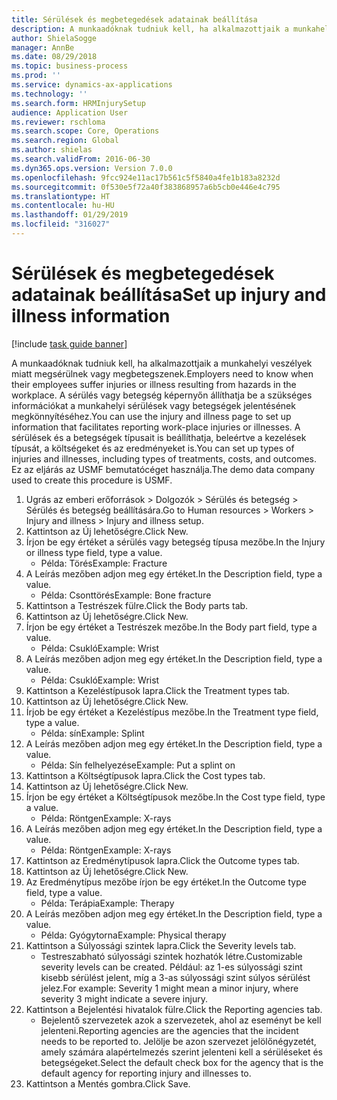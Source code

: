 ```yaml
---
title: Sérülések és megbetegedések adatainak beállítása
description: A munkaadóknak tudniuk kell, ha alkalmazottjaik a munkahelyi veszélyek miatt megsérülnek vagy megbetegszenek.
author: ShielaSogge
manager: AnnBe
ms.date: 08/29/2018
ms.topic: business-process
ms.prod: ''
ms.service: dynamics-ax-applications
ms.technology: ''
ms.search.form: HRMInjurySetup
audience: Application User
ms.reviewer: rschloma
ms.search.scope: Core, Operations
ms.search.region: Global
ms.author: shielas
ms.search.validFrom: 2016-06-30
ms.dyn365.ops.version: Version 7.0.0
ms.openlocfilehash: 9fcc924e11ac17b561c5f5840a4fe1b183a8232d
ms.sourcegitcommit: 0f530e5f72a40f383868957a6b5cb0e446e4c795
ms.translationtype: HT
ms.contentlocale: hu-HU
ms.lasthandoff: 01/29/2019
ms.locfileid: "316027"
---
```

# <a name="set-up-injury-and-illness-information"></a><span data-ttu-id="eff90-103">Sérülések és megbetegedések adatainak beállítása</span><span class="sxs-lookup"><span data-stu-id="eff90-103">Set up injury and illness information</span></span>

[!include [task guide banner](../../includes/task-guide-banner.md)]

<span data-ttu-id="eff90-104">A munkaadóknak tudniuk kell, ha alkalmazottjaik a munkahelyi veszélyek miatt megsérülnek vagy megbetegszenek.</span><span class="sxs-lookup"><span data-stu-id="eff90-104">Employers need to know when their employees suffer injuries or illness resulting from hazards in the workplace.</span></span> <span data-ttu-id="eff90-105">A sérülés vagy betegség képernyőn állíthatja be a szükséges információkat a munkahelyi sérülések vagy betegségek jelentésének megkönnyítéséhez.</span><span class="sxs-lookup"><span data-stu-id="eff90-105">You can use the injury and illness page to set up information that facilitates reporting work-place injuries or illnesses.</span></span> <span data-ttu-id="eff90-106">A sérülések és a betegségek típusait is beállíthatja, beleértve a kezelések típusát, a költségeket és az eredményeket is.</span><span class="sxs-lookup"><span data-stu-id="eff90-106">You can set up types of injuries and illnesses, including types of treatments, costs, and outcomes.</span></span> <span data-ttu-id="eff90-107">Ez az eljárás az USMF bemutatócéget használja.</span><span class="sxs-lookup"><span data-stu-id="eff90-107">The demo data company used to create this procedure is USMF.</span></span>

1. <span data-ttu-id="eff90-108">Ugrás az emberi erőforrások > Dolgozók > Sérülés és betegség > Sérülés és betegség beállítására.</span><span class="sxs-lookup"><span data-stu-id="eff90-108">Go to Human resources > Workers > Injury and illness > Injury and illness setup.</span></span>
2. <span data-ttu-id="eff90-109">Kattintson az Új lehetőségre.</span><span class="sxs-lookup"><span data-stu-id="eff90-109">Click New.</span></span>
3. <span data-ttu-id="eff90-110">Írjon be egy értéket a sérülés vagy betegség típusa mezőbe.</span><span class="sxs-lookup"><span data-stu-id="eff90-110">In the Injury or illness type field, type a value.</span></span>
    * <span data-ttu-id="eff90-111">Példa: Törés</span><span class="sxs-lookup"><span data-stu-id="eff90-111">Example: Fracture</span></span>  
4. <span data-ttu-id="eff90-112">A Leírás mezőben adjon meg egy értéket.</span><span class="sxs-lookup"><span data-stu-id="eff90-112">In the Description field, type a value.</span></span>
    * <span data-ttu-id="eff90-113">Példa: Csonttörés</span><span class="sxs-lookup"><span data-stu-id="eff90-113">Example: Bone fracture</span></span>  
5. <span data-ttu-id="eff90-114">Kattintson a Testrészek fülre.</span><span class="sxs-lookup"><span data-stu-id="eff90-114">Click the Body parts tab.</span></span>
6. <span data-ttu-id="eff90-115">Kattintson az Új lehetőségre.</span><span class="sxs-lookup"><span data-stu-id="eff90-115">Click New.</span></span>
7. <span data-ttu-id="eff90-116">Írjon be egy értéket a Testrészek mezőbe.</span><span class="sxs-lookup"><span data-stu-id="eff90-116">In the Body part field, type a value.</span></span>
    * <span data-ttu-id="eff90-117">Példa: Csukló</span><span class="sxs-lookup"><span data-stu-id="eff90-117">Example: Wrist</span></span>  
8. <span data-ttu-id="eff90-118">A Leírás mezőben adjon meg egy értéket.</span><span class="sxs-lookup"><span data-stu-id="eff90-118">In the Description field, type a value.</span></span>
    * <span data-ttu-id="eff90-119">Példa: Csukló</span><span class="sxs-lookup"><span data-stu-id="eff90-119">Example: Wrist</span></span>  
9. <span data-ttu-id="eff90-120">Kattintson a Kezeléstípusok lapra.</span><span class="sxs-lookup"><span data-stu-id="eff90-120">Click the Treatment types tab.</span></span>
10. <span data-ttu-id="eff90-121">Kattintson az Új lehetőségre.</span><span class="sxs-lookup"><span data-stu-id="eff90-121">Click New.</span></span>
11. <span data-ttu-id="eff90-122">Írjob be egy értéket a Kezeléstípus mezőbe.</span><span class="sxs-lookup"><span data-stu-id="eff90-122">In the Treatment type field, type a value.</span></span>
    * <span data-ttu-id="eff90-123">Példa: sín</span><span class="sxs-lookup"><span data-stu-id="eff90-123">Example: Splint</span></span>  
12. <span data-ttu-id="eff90-124">A Leírás mezőben adjon meg egy értéket.</span><span class="sxs-lookup"><span data-stu-id="eff90-124">In the Description field, type a value.</span></span>
    * <span data-ttu-id="eff90-125">Példa: Sín felhelyezése</span><span class="sxs-lookup"><span data-stu-id="eff90-125">Example: Put a splint on</span></span>  
13. <span data-ttu-id="eff90-126">Kattintson a Költségtípusok lapra.</span><span class="sxs-lookup"><span data-stu-id="eff90-126">Click the Cost types tab.</span></span>
14. <span data-ttu-id="eff90-127">Kattintson az Új lehetőségre.</span><span class="sxs-lookup"><span data-stu-id="eff90-127">Click New.</span></span>
15. <span data-ttu-id="eff90-128">Írjon be egy értéket a Költségtípusok mezőbe.</span><span class="sxs-lookup"><span data-stu-id="eff90-128">In the Cost type field, type a value.</span></span>
    * <span data-ttu-id="eff90-129">Példa: Röntgen</span><span class="sxs-lookup"><span data-stu-id="eff90-129">Example: X-rays</span></span>  
16. <span data-ttu-id="eff90-130">A Leírás mezőben adjon meg egy értéket.</span><span class="sxs-lookup"><span data-stu-id="eff90-130">In the Description field, type a value.</span></span>
    * <span data-ttu-id="eff90-131">Példa: Röntgen</span><span class="sxs-lookup"><span data-stu-id="eff90-131">Example: X-rays</span></span>  
17. <span data-ttu-id="eff90-132">Kattintson az Eredménytípusok lapra.</span><span class="sxs-lookup"><span data-stu-id="eff90-132">Click the Outcome types tab.</span></span>
18. <span data-ttu-id="eff90-133">Kattintson az Új lehetőségre.</span><span class="sxs-lookup"><span data-stu-id="eff90-133">Click New.</span></span>
19. <span data-ttu-id="eff90-134">Az Eredménytípus mezőbe írjon be egy értéket.</span><span class="sxs-lookup"><span data-stu-id="eff90-134">In the Outcome type field, type a value.</span></span>
    * <span data-ttu-id="eff90-135">Példa: Terápia</span><span class="sxs-lookup"><span data-stu-id="eff90-135">Example: Therapy</span></span>  
20. <span data-ttu-id="eff90-136">A Leírás mezőben adjon meg egy értéket.</span><span class="sxs-lookup"><span data-stu-id="eff90-136">In the Description field, type a value.</span></span>
    * <span data-ttu-id="eff90-137">Példa: Gyógytorna</span><span class="sxs-lookup"><span data-stu-id="eff90-137">Example: Physical therapy</span></span>  
21. <span data-ttu-id="eff90-138">Kattintson a Súlyossági szintek lapra.</span><span class="sxs-lookup"><span data-stu-id="eff90-138">Click the Severity levels tab.</span></span>
    * <span data-ttu-id="eff90-139">Testreszabható súlyossági szintek hozhatók létre.</span><span class="sxs-lookup"><span data-stu-id="eff90-139">Customizable severity levels can be created.</span></span> <span data-ttu-id="eff90-140">Például: az 1-es súlyossági szint kisebb sérülést jelent, míg a 3-as súlyossági szint súlyos sérülést jelez.</span><span class="sxs-lookup"><span data-stu-id="eff90-140">For example: Severity 1 might mean a minor injury, where severity 3 might indicate a severe injury.</span></span>  
22. <span data-ttu-id="eff90-141">Kattintson a Bejelentési hivatalok fülre.</span><span class="sxs-lookup"><span data-stu-id="eff90-141">Click the Reporting agencies tab.</span></span>
    * <span data-ttu-id="eff90-142">Bejelentő szervezetek azok a szervezetek, ahol az eseményt be kell jelenteni.</span><span class="sxs-lookup"><span data-stu-id="eff90-142">Reporting agencies are the agencies that the incident needs to be reported to.</span></span> <span data-ttu-id="eff90-143">Jelölje be azon szervezet jelölőnégyzetét, amely számára alapértelmezés szerint jelenteni kell a sérüléseket és betegségeket.</span><span class="sxs-lookup"><span data-stu-id="eff90-143">Select the default check box for the agency that is the default agency for reporting injury and illnesses to.</span></span>  
23. <span data-ttu-id="eff90-144">Kattintson a Mentés gombra.</span><span class="sxs-lookup"><span data-stu-id="eff90-144">Click Save.</span></span>

